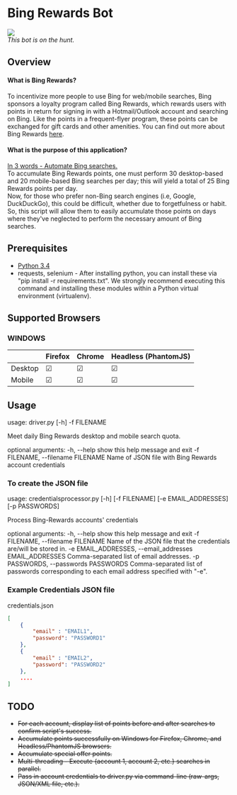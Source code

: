 # Bing Rewards Bot
<img src="http://www.casinoaffiliateprograms.com/blog/wp-content/uploads/2012/04/bingbot.jpg" />
<br><I> This bot is on the hunt. </I>

## Overview
#### What is Bing Rewards?
To incentivize more people to use Bing for web/mobile searches, Bing sponsors a loyalty program called Bing Rewards, which rewards users with points in return for signing in with a Hotmail/Outlook account and searching on Bing. Like the points in a frequent-flyer program, these points can be exchanged for gift cards and other amenities.
You can find out more about Bing Rewards <a href="http://www.bing.com/explore/rewards-g?FORM=MM0AQY&PUBL=GOOGLE&CREA=MM0AQY&ef_id=VX4fUwAAAFCA2Zp7:20150615004155:s">here</a>.

#### What is the purpose of this application?
<u>In 3 words - Automate Bing searches.</u> <br>
To accumulate Bing Rewards points, one must perform 30 desktop-based and 20 mobile-based Bing searches per day; this will yield a total of 25 Bing Rewards points per day. <br>
Now, for those who prefer non-Bing search engines (i.e, Google, DuckDuckGo), this could be difficult, whether due to forgetfulness or habit. So, this script will allow them to easily accumulate those points on days where they've neglected to perform the necessary amount of Bing searches.

## Prerequisites
* <a href="https://www.python.org/ftp/python/3.4.3/python-3.4.3.msi">Python 3.4</a>
* requests, selenium - After installing python, you can install these via "pip install -r requirements.txt". We strongly recommend executing this command and installing these modules within a Python virtual environment (virtualenv).

## Supported Browsers
### WINDOWS

|         | Firefox   | Chrome    | Headless (PhantomJS) |
| ------- | --------- | --------- | -------------------- |
| Desktop | &#9745;   | &#9745;   | &#9745;              |
| Mobile  | &#9745;   | &#9745;   | &#9745;              |

## Usage
usage: driver.py [-h] -f FILENAME

Meet daily Bing Rewards desktop and mobile search quota.

optional arguments:
  -h, --help            show this help message and exit
  -f FILENAME, --filename FILENAME
                        Name of JSON file with Bing Rewards account
                        credentials

### To create the JSON file ###
usage: credentialsprocessor.py [-h] [-f FILENAME] [-e EMAIL_ADDRESSES]
                               [-p PASSWORDS]

Process Bing-Rewards accounts' credentials

optional arguments:
  -h, --help            show this help message and exit
  -f FILENAME, --filename FILENAME
                        Name of the JSON file that the credentials are/will be
                        stored in.
  -e EMAIL_ADDRESSES, --email_addresses EMAIL_ADDRESSES
                        Comma-separated list of email addresses.
  -p PASSWORDS, --passwords PASSWORDS
                        Comma-separated list of passwords corresponding to
                        each email address specified with "-e".

### Example Credentials JSON file ###
credentials.json

```json
[
	{
		"email" : "EMAIL1",
		"password": "PASSWORD1"
	},
	{
		"email" : "EMAIL2",
		"password": "PASSWORD2"
	},
	....
]
```

## TODO
* ~~For each account, display list of points before and after searches to confirm script's success.~~
* ~~Accumulate points successfully on Windows for Firefox, Chrome, and Headless/PhantomJS browsers.~~
* ~~Accumulate special offer points.~~
* ~~Multi-threading - Execute {account 1, account 2, etc.} searches in parallel.~~
* ~~Pass in account credentials to driver.py via command-line (raw-args, JSON/XML file, etc.).~~
